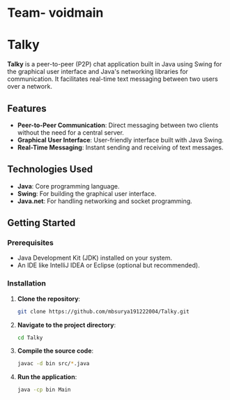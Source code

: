 # Team- voidmain

# Talky

**Talky** is a peer-to-peer (P2P) chat application built in Java using Swing for the graphical user interface and Java's networking libraries for communication. It facilitates real-time text messaging between two users over a network.

## Features

* **Peer-to-Peer Communication**: Direct messaging between two clients without the need for a central server.
* **Graphical User Interface**: User-friendly interface built with Java Swing.
* **Real-Time Messaging**: Instant sending and receiving of text messages.

## Technologies Used

* **Java**: Core programming language.
* **Swing**: For building the graphical user interface.
* **Java.net**: For handling networking and socket programming.

## Getting Started
 
### Prerequisites

* Java Development Kit (JDK) installed on your system.
* An IDE like IntelliJ IDEA or Eclipse (optional but recommended).

### Installation

1. **Clone the repository**:

   ```bash
   git clone https://github.com/mbsurya191222004/Talky.git
   ```

2. **Navigate to the project directory**:

   ```bash
   cd Talky
   ```

3. **Compile the source code**:

   ```bash
   javac -d bin src/*.java
   ```

4. **Run the application**:

   ```bash
   java -cp bin Main
   ```


